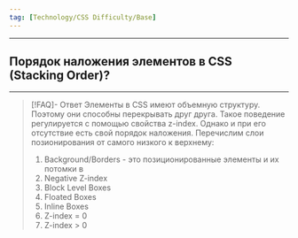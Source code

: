 ```yaml
---
tag: [Technology/CSS Difficulty/Base]
---
```

----
## Порядок наложения элементов в CSS (Stacking Order)?
---
> [!FAQ]- Ответ
> Элементы в CSS имеют объемную структуру. Поэтому они способны перекрывать друг друга. Такое поведение регулируется с помощью свойства z-index. Однако и при его отсутствие есть свой порядок наложения. Перечислим слои позионирования от самого низкого к верхнему:
> 1. Background/Borders - это позиционированные элементы и их потомки в 
> 2. Negative Z-index
> 3. Block Level Boxes
> 4. Floated Boxes
> 5. Inline Boxes
> 6. Z-index = 0
> 7. Z-index > 0 
